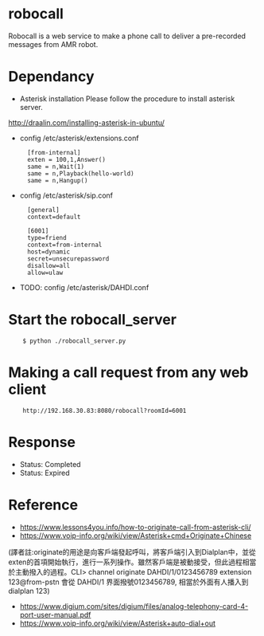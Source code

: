 # robocall
Robocall is a web service to make a phone call to deliver a pre-recorded messages from AMR robot. 

# Dependancy
* Asterisk installation
Please follow the procedure to install asterisk server.

http://draalin.com/installing-asterisk-in-ubuntu/

* config /etc/asterisk/extensions.conf

        [from-internal]
        exten = 100,1,Answer()
        same = n,Wait(1)
        same = n,Playback(hello-world)
        same = n,Hangup()

* config /etc/asterisk/sip.conf

        [general]
        context=default
        
        [6001]
        type=friend
        context=from-internal
        host=dynamic
        secret=unsecurepassword
        disallow=all
        allow=ulaw

* TODO: config /etc/asterisk/DAHDI.conf

# Start the robocall_server
        $ python ./robocall_server.py


# Making a call request from any web client
        http://192.168.30.83:8080/robocall?roomId=6001

# Response
* Status: Completed
* Status: Expired

# Reference
* https://www.lessons4you.info/how-to-originate-call-from-asterisk-cli/
* https://www.voip-info.org/wiki/view/Asterisk+cmd+Originate+Chinese

(譯者註:originate的用途是向客戶端發起呼叫，將客戶端引入到Dialplan中，並從exten的首項開始執行，進行一系列操作。雖然客戶端是被動接受，但此過程相當於主動撥入的過程。CLI> channel originate DAHDI/1/0123456789 extension 123@from-pstn  會從 DAHDI/1 界面撥號0123456789, 相當於外面有人播入到 dialplan 123)
* https://www.digium.com/sites/digium/files/analog-telephony-card-4-port-user-manual.pdf
* https://www.voip-info.org/wiki/view/Asterisk+auto-dial+out
